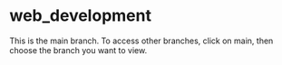 # web_development
This is the main branch. To access other branches, click on main, then choose the branch you want to view.
